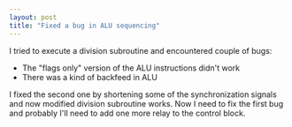 ```yaml
---
layout: post
title: "Fixed a bug in ALU sequencing"
---
```



I tried to execute a division subroutine and encountered couple of bugs:
* The "flags only" version of the ALU instructions didn't work
* There was a kind of backfeed in ALU

I fixed the second one by shortening some of the synchronization signals and now modified division subroutine works.
Now I need to fix the first bug and probably I'll need to add one more relay to the control block.

